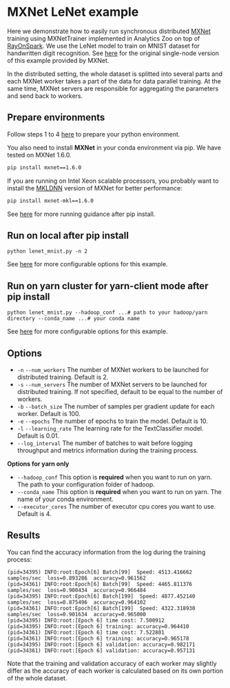 # MXNet LeNet example

Here we demonstrate how to easily run synchronous distributed [MXNet](https://github.com/apache/incubator-mxnet) training using 
MXNetTrainer implemented in Analytics Zoo on top of [RayOnSpark](https://analytics-zoo.github.io/master/#ProgrammingGuide/rayonspark/).
We use the LeNet model to train on MNIST dataset for handwritten digit recognition. 
See [here](https://mxnet.apache.org/api/python/docs/tutorials/packages/gluon/image/mnist.html) for the original single-node version of this example provided by MXNet.

In the distributed setting, the whole dataset is splitted into several parts and each MXNet worker takes a part of the data for data parallel training. 
At the same time, MXNet servers are responsible for aggregating the parameters and send back to workers.

## Prepare environments
Follow steps 1 to 4 [here](https://analytics-zoo.github.io/master/#ProgrammingGuide/rayonspark/#steps-to-run-rayonspark) 
to prepare your python environment.

You also need to install **MXNet** in your conda environment via pip. We have tested on MXNet 1.6.0.
```bash
pip install mxnet==1.6.0
```
If you are running on Intel Xeon scalable processors, you probably want to install the [MKLDNN](https://github.com/oneapi-src/oneDNN) version of MXNet for better performance:
```bash
pip install mxnet-mkl==1.6.0
```

See [here](https://analytics-zoo.github.io/master/#PythonUserGuide/run/#run-after-pip-install)
for more running guidance after pip install. 

## Run on local after pip install
```
python lenet_mnist.py -n 2
```
See [here](#Options) for more configurable options for this example.

## Run on yarn cluster for yarn-client mode after pip install 
```
python lenet_mnist.py --hadoop_conf ...# path to your hadoop/yarn directory --conda_name ...# your conda name
```
 
See [here](#Options) for more configurable options for this example.

## Options
- `-n` `--num_workers` The number of MXNet workers to be launched for distributed training. Default is 2.
- `-s` `--num_servers` The number of MXNet servers to be launched for distributed training. If not specified, default to be equal to the number of workers.
- `-b` `--batch_size` The number of samples per gradient update for each worker. Default is 100.
- `-e` `--epochs` The number of epochs to train the model. Default is 10.
- `-l` `--learning_rate` The learning rate for the TextClassifier model. Default is 0.01.
- `--log_interval` The number of batches to wait before logging throughput and metrics information during the training process.

**Options for yarn only**
- `--hadoop_conf` This option is **required** when you want to run on yarn. The path to your configuration folder of hadoop.
- `--conda_name` This option is **required** when you want to run on yarn. The name of your conda environment.
- `--executor_cores` The number of executor cpu cores you want to use. Default is 4.

## Results
You can find the accuracy information from the log during the training process:
```
(pid=34395) INFO:root:Epoch[6] Batch[99]  Speed: 4513.416662 samples/sec  loss=0.893286  accuracy=0.961562
(pid=34361) INFO:root:Epoch[6] Batch[99]  Speed: 4465.811376 samples/sec  loss=0.900434  accuracy=0.966484
(pid=34395) INFO:root:Epoch[6] Batch[199]  Speed: 4877.452140 samples/sec  loss=0.875496  accuracy=0.964102
(pid=34361) INFO:root:Epoch[6] Batch[199]  Speed: 4322.318930 samples/sec  loss=0.901634  accuracy=0.965000
(pid=34395) INFO:root:[Epoch 6] time cost: 7.500912
(pid=34395) INFO:root:[Epoch 6] training: accuracy=0.964410  
(pid=34361) INFO:root:[Epoch 6] time cost: 7.522801
(pid=34361) INFO:root:[Epoch 6] training: accuracy=0.965178  
(pid=34395) INFO:root:[Epoch 6] validation: accuracy=0.982171  
(pid=34361) INFO:root:[Epoch 6] validation: accuracy=0.957131  
```
Note that the training and validation accuracy of each worker may slightly differ as the accuracy of each worker is calculated
 based on its own portion of the whole dataset.
 